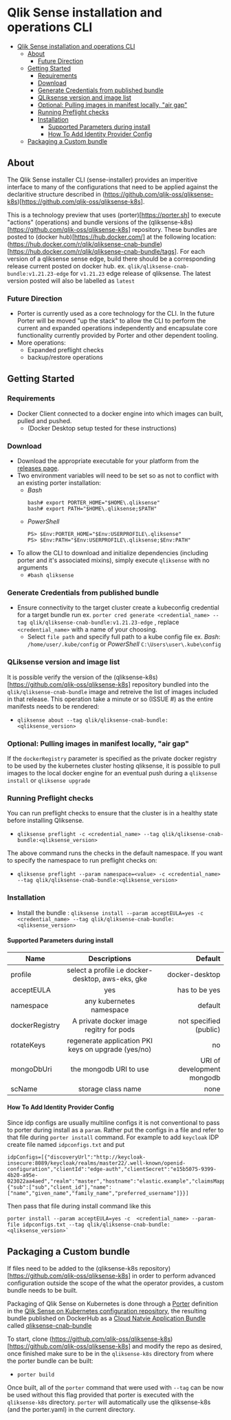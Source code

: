 # Qlik Sense installation and operations CLI

- [Qlik Sense installation and operations CLI](#qlik-sense-installation-and-operations-cli)
  - [About](#about)
    - [Future Direction](#future-direction)
  - [Getting Started](#getting-started)
    - [Requirements](#requirements)
    - [Download](#download)
    - [Generate Credentials from published bundle](#generate-credentials-from-published-bundle)
    - [QLiksense version and image list](#qliksense-version-and-image-list)
    - [Optional: Pulling images in manifest locally, "air gap"](#optional-pulling-images-in-manifest-locally-%22air-gap%22)
    - [Running Preflight checks](#running-preflight-checks)
    - [Installation](#installation)
      - [Supported Parameters during install](#supported-parameters-during-install)
      - [How To Add Identity Provider Config](#how-to-add-identity-provider-config)
  - [Packaging a Custom bundle](#packaging-a-custom-bundle)
## About

The Qlik Sense installer CLI (sense-installer) provides an imperitive interface to many of the configurations that need to be applied against the declaritive structure
described in (https://github.com/qlik-oss/qliksense-k8s)[https://github.com/qlik-oss/qliksense-k8s]. 

This is a technology preview that uses (porter)[https://porter.sh] to execute "actions" (operations) and bundle versions of the (qliksense-k8s)[https://github.com/qlik-oss/qliksense-k8s] repository.
These bundles are posted to (docker hub)[https://hub.docker.com/] at the following location: (https://hub.docker.com/r/qlik/qliksense-cnab-bundle)[https://hub.docker.com/r/qlik/qliksense-cnab-bundle/tags].
For each version of a qliksense sense edge, build there should be a corresponding release current posted on docker hub. ex. `qlik/qliksense-cnab-bundle:v1.21.23-edge` for `v1.21.23` edge release of qliksense. The latest version posted will also be labelled as `latest`

### Future Direction
- Porter is currently used as a core technology for the CLI. In the future Porter will be moved "up the stack" to allow the CLI to perform the current and expanded operations independently and
encapsulate core functionality currently provided by Porter and other dependent tooling.
- More operations:
  - Expanded preflight checks
  - backup/restore operations

## Getting Started

### Requirements

- Docker Client connected to a docker engine into which images can built, pulled and pushed. 
  - (Docker Desktop setup tested for these instructions)
  
### Download

- Download the appropriate executable for your platform from the [releases page](https://github.com/qlik-oss/sense-installer/releases). 
- Two environment variables will need to be set so as not to conflict with an existing porter installation:
  - _Bash_
    ```shell
    bash# export PORTER_HOME="$HOME\.qliksense"
    bash# export PATH="$HOME\.qliksense;$PATH"
    ```
  - _PowerShell_
    ```shell
    PS> $Env:PORTER_HOME="$Env:USERPROFILE\.qliksense"
    PS> $Env:PATH="$Env:USERPROFILE\.qliksense;$Env:PATH"
    ```
- To allow the CLI to download and initialize dependencies (including porter and it's associated mixins), simply execute `qliksense` with no arguments
  - `#bash qliksense`

### Generate Credentials from published bundle

- Ensure connectivity to the target cluster create a kubeconfig credential for a target bundle run ex. `porter cred generate <credential_name> --tag qlik/qliksense-cnab-bundle:v1.21.23-edge` , replace `<credential_name>` with a name of your choosing.
  - Select `file path` and specify full path to a kube config file ex. _Bash_: `/home/user/.kube/config` or _PowerShell_ `C:\Users\user\.kube\config `

### QLiksense version and image list

It is possible verify the version of the (qliksense-k8s)[https://github.com/qlik-oss/qliksense-k8s] repository bundled into the `qlik/qliksense-cnab-bundle` image and retreive the list of images
included in that release. This operation take a minute or so (ISSUE #) as the entire manifests needs to be rendered:
- `qliksense about --tag qlik/qliksense-cnab-bundle:<qliksense_version>`

### Optional: Pulling images in manifest locally, "air gap"

If the `dockerRegistry` parameter is specified as the private docker registry to be used by the kubernetes cluster hosting qliksense, it is possible to pull images to the local docker engine for
an eventual push during a `qliksense install` or `qliksense upgrade`

### Running Preflight checks
You can run preflight checks to ensure that the cluster is in a healthy state before installing Qliksense. 
- `qliksense preflight -c <credential_name> --tag qlik/qliksense-cnab-bundle:<qliksense_version>`

The above command runs the checks in the default namespace. If you want to specify the namespace to run preflight checks on:
- `qliksense preflight --param namespace=<value> -c <credential_name> --tag qlik/qliksense-cnab-bundle:<qliksense_version>`

### Installation
- Install the bundle : `qliksense install --param acceptEULA=yes -c <credential_name> --tag qlik/qliksense-cnab-bundle:<qliksense_version>`

#### Supported Parameters during install

| Name        | Descriptions           | Default  |
| ------------- |:-------------:| -----:|
| profile      | select a profile i.e docker-desktop, aws-eks, gke | docker-desktop |
| acceptEULA      | yes | has to be yes |
| namespace      | any kubernetes namespace      |   default |
| dockerRegistry      | A private docker image regitry for pods    |   not specified (public) |
| rotateKeys | regenerate application PKI keys on upgrade (yes/no)      |    no |
| mongoDbUri | the mongodb URI to use      |    URI of development mongodb |
| scName | storage class name      |    none |

#### How To Add Identity Provider Config

Since idp configs are usually multiline configs it is not conventional to pass to porter during install as a `param`. Rather put the configs in a file and refer to that file during `porter install` command. For example to add `keycloak` IDP create file named `idpconfigs.txt` and put

```shell
idpConfigs=[{"discoveryUrl":"http://keycloak-insecure:8089/keycloak/realms/master22/.well-known/openid-configuration","clientId":"edge-auth","clientSecret":"e15b5075-9399-4b20-a95e-023022aa4aed","realm":"master","hostname":"elastic.example","claimsMapping":{"sub":["sub","client_id"],"name":["name","given_name","family_name","preferred_username"]}}]

```

Then pass that file during install command like this

```shell
porter install --param acceptEULA=yes -c  <credential_name> --param-file idpconfigs.txt --tag qlik/qliksense-cnab-bundle:<qliksense_version>`
```


## Packaging a Custom bundle 

If files need to be added to the (qliksense-k8s repository)[https://github.com/qlik-oss/qliksense-k8s] in order to perform advanced configuration outside the scope of the what the operator provides, a custom bundle needs to be built.

Packaging of Qlik Sense on Kubernetes is done through a [Porter](https://porter.sh/) definition in the [Qlik Sense on Kubernetes configuration repository](https://github.com/qlik-oss/qliksense-k8s/blob/master/porter.yaml), the resulting bundle published on DockerHub as a [Cloud Natvie Application Bundle](https://cnab.io/) called [qliksense-cnab-bundle](https://hub.docker.com/r/qlik/qliksense-cnab-bundle)

To start, clone (https://github.com/qlik-oss/qliksense-k8s)[https://github.com/qlik-oss/qliksense-k8s] and modify the repo as desired, once finished make sure to be in the `qliksense-k8s` directory
from where the porter bundle can be built:
- `porter build`

Once built, all of the `porter` command that were used with `--tag` can be now be used without this flag provided that porter is executed with the `qliksense-k8s` directory. `porter` will automatically use the qliksense-k8s (and the porter.yaml) in the current directory.